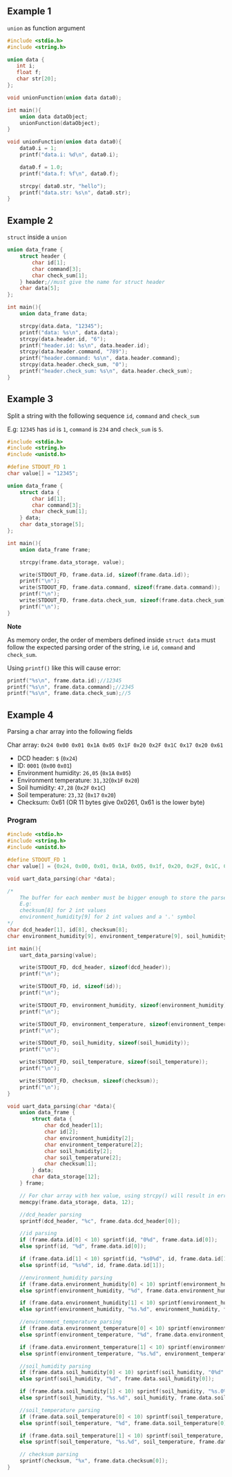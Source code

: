 ## Example 1

``union`` as function argument

```c
#include <stdio.h>
#include <string.h>

union data {
   int i;
   float f;
   char str[20];
}; 

void unionFunction(union data data0);

int main(){
    union data dataObject;
    unionFunction(dataObject);
}

void unionFunction(union data data0){
    data0.i = 1;
    printf("data.i: %d\n", data0.i);

    data0.f = 1.0;
    printf("data.f: %f\n", data0.f);

    strcpy( data0.str, "hello");
    printf("data.str: %s\n", data0.str);
}
```

## Example 2

``struct`` inside a ``union``

```c
union data_frame {
    struct header {
        char id[1];
        char command[3];
        char check_sum[1];
    } header;//must give the name for struct header
    char data[5];
};

int main(){
    union data_frame data;

    strcpy(data.data, "12345");
    printf("data: %s\n", data.data);
    strcpy(data.header.id, "6");
	printf("header.id: %s\n", data.header.id);
    strcpy(data.header.command, "789");
	printf("header.command: %s\n", data.header.command);
    strcpy(data.header.check_sum, "0");
	printf("header.check_sum: %s\n", data.header.check_sum);
}
```
## Example 3

Split a string with the following sequence ``id``,  ``command`` and ``check_sum``

E.g: ``12345`` has ``id`` is ``1``, ``command`` is ``234`` and ``check_sum`` is ``5``.

```c
#include <stdio.h>
#include <string.h>
#include <unistd.h>

#define STDOUT_FD 1
char value[] = "12345";

union data_frame {
    struct data {
        char id[1];
        char command[3];
        char check_sum[1];
    } data;
    char data_storage[5];
};

int main(){
    union data_frame frame;

    strcpy(frame.data_storage, value);

    write(STDOUT_FD, frame.data.id, sizeof(frame.data.id));
    printf("\n");
    write(STDOUT_FD, frame.data.command, sizeof(frame.data.command));
    printf("\n");
    write(STDOUT_FD, frame.data.check_sum, sizeof(frame.data.check_sum));
    printf("\n");
}
```
**Note**

As memory order, the order of members defined inside ``struct data`` must follow the expected parsing order of the string, i.e ``id``, ``command`` and ``check_sum``.

Using ``printf()`` like this will cause error:

```c
printf("%s\n", frame.data.id);//12345
printf("%s\n", frame.data.command);//2345
printf("%s\n", frame.data.check_sum);//5
```
## Example 4

Parsing a char array into the following fields

Char array: ``0x24 0x00 0x01 0x1A 0x05 0x1F 0x20 0x2F 0x1C 0x17 0x20 0x61``

* DCD header: ``$`` (``0x24``)
* ID: ``0001`` (``0x00`` ``0x01``)
* Environment humidity: ``26,05`` (``0x1A`` ``0x05``)
* Environment temperature: ``31,32``(``0x1F`` ``0x20``)
* Soil humidity: ``47,28`` (``0x2F`` ``0x1C``)
* Soil temperature: ``23,32`` (``0x17`` ``0x20``)
* Checksum: 0x61 (OR 11 bytes give 0x0261, 0x61 is the lower byte)

### Program

```c
#include <stdio.h>
#include <string.h>
#include <unistd.h>

#define STDOUT_FD 1
char value[] = {0x24, 0x00, 0x01, 0x1A, 0x05, 0x1f, 0x20, 0x2F, 0x1C, 0x17, 0x20, 0x61};

void uart_data_parsing(char *data);

/*
    The buffer for each member must be bigger enough to store the parse value. If its size is not big, there will be problem of losing the value
    E.g:
    checksum[8] for 2 int values
    environment_humidity[9] for 2 int values and a '.' symbol
*/    
char dcd_header[1], id[8], checksum[8];
char environment_humidity[9], environment_temperature[9], soil_humidity[9], soil_temperature[9];

int main(){
    uart_data_parsing(value);

    write(STDOUT_FD, dcd_header, sizeof(dcd_header));
    printf("\n");

    write(STDOUT_FD, id, sizeof(id));
    printf("\n");

    write(STDOUT_FD, environment_humidity, sizeof(environment_humidity));
    printf("\n");

    write(STDOUT_FD, environment_temperature, sizeof(environment_temperature));
    printf("\n");

    write(STDOUT_FD, soil_humidity, sizeof(soil_humidity));
    printf("\n");

    write(STDOUT_FD, soil_temperature, sizeof(soil_temperature));
    printf("\n");

    write(STDOUT_FD, checksum, sizeof(checksum));
    printf("\n");
}

void uart_data_parsing(char *data){
    union data_frame {
        struct data {
            char dcd_header[1];
            char id[2];
            char environment_humidity[2];
            char environment_temperature[2];
            char soil_humidity[2];
            char soil_temperature[2];
            char checksum[1];
        } data;
        char data_storage[12];
    } frame;

    // For char array with hex value, using strcpy() will result in error
    memcpy(frame.data_storage, data, 12);

    //dcd_header parsing
    sprintf(dcd_header, "%c", frame.data.dcd_header[0]);

    //id parsing
    if (frame.data.id[0] < 10) sprintf(id, "0%d", frame.data.id[0]);
    else sprintf(id, "%d", frame.data.id[0]);

    if (frame.data.id[1] < 10) sprintf(id, "%s0%d", id, frame.data.id[1]);
    else sprintf(id, "%s%d", id, frame.data.id[1]);

    //environment_humidity parsing
    if (frame.data.environment_humidity[0] < 10) sprintf(environment_humidity, "0%d", frame.data.environment_humidity[0]);
    else sprintf(environment_humidity, "%d", frame.data.environment_humidity[0]);

    if (frame.data.environment_humidity[1] < 10) sprintf(environment_humidity, "%s.0%d", environment_humidity, frame.data.environment_humidity[1]);
    else sprintf(environment_humidity, "%s.%d", environment_humidity, frame.data.environment_humidity[1]);

    //environment_temperature parsing
    if (frame.data.environment_temperature[0] < 10) sprintf(environment_temperature, "0%d", frame.data.environment_temperature[0]);
    else sprintf(environment_temperature, "%d", frame.data.environment_temperature[0]);

    if (frame.data.environment_temperature[1] < 10) sprintf(environment_temperature, "%s.0%d", environment_temperature, frame.data.environment_temperature[1]);
    else sprintf(environment_temperature, "%s.%d", environment_temperature, frame.data.environment_temperature[1]);

    //soil_humidity parsing
    if (frame.data.soil_humidity[0] < 10) sprintf(soil_humidity, "0%d", frame.data.soil_humidity[0]);
    else sprintf(soil_humidity, "%d", frame.data.soil_humidity[0]);

    if (frame.data.soil_humidity[1] < 10) sprintf(soil_humidity, "%s.0%d", soil_humidity, frame.data.soil_humidity[1]);
    else sprintf(soil_humidity, "%s.%d", soil_humidity, frame.data.soil_humidity[1]);

    //soil_temperature parsing
    if (frame.data.soil_temperature[0] < 10) sprintf(soil_temperature, "0%d", frame.data.soil_temperature[0]);
    else sprintf(soil_temperature, "%d", frame.data.soil_temperature[0]);

    if (frame.data.soil_temperature[1] < 10) sprintf(soil_temperature, "%s.0%d", soil_temperature, frame.data.soil_temperature[1]);
    else sprintf(soil_temperature, "%s.%d", soil_temperature, frame.data.soil_temperature[1]);

    // checksum parsing
    sprintf(checksum, "%x", frame.data.checksum[0]);
}
```